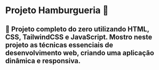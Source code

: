  
 
 # Projeto Hamburgueria 🍔

 ## 🚀 Projeto completo do zero utilizando HTML, CSS, TailwindCSS e JavaScript. Mostro neste projeto as técnicas essenciais de desenvolvimento web, criando uma aplicação dinâmica e responsiva.
